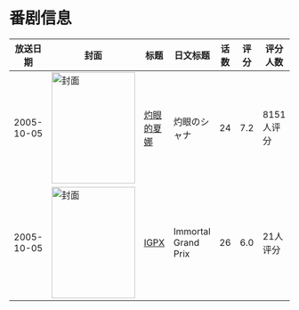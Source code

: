 # 番剧信息

|放送日期|封面|标题|日文标题|话数|评分|评分人数|
|---|---|---|---|---|---|---|
|2005-10-05|<img src="//lain.bgm.tv/pic/cover/c/c4/10/490_kuz6S.jpg" alt="封面" style="width:150px;height:200px;object-fit:cover;">|[灼眼的夏娜](https://bangumi.tv/subject/490)|灼眼のシャナ|24|7.2|8151人评分|
|2005-10-05|<img src="//lain.bgm.tv/pic/cover/c/1f/69/20924_aloW2.jpg" alt="封面" style="width:150px;height:200px;object-fit:cover;">|[IGPX](https://bangumi.tv/subject/20924)|Immortal Grand Prix|26|6.0|21人评分|
